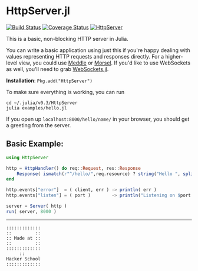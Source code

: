 # HttpServer.jl

[![Build Status](https://travis-ci.org/JuliaWeb/HttpServer.jl.svg?branch=master)](https://travis-ci.org/JuliaWeb/HttpServer.jl)
[![Coverage Status](https://img.shields.io/coveralls/JuliaWeb/HttpServer.jl.svg)](https://coveralls.io/r/JuliaWeb/HttpServer.jl)
[![HttpServer](http://pkg.julialang.org/badges/HttpServer_release.svg)](http://pkg.julialang.org/?pkg=HttpServer&ver=release)

This is a basic, non-blocking HTTP server in Julia.

You can write a basic application using just this
if you're happy dealing with values representing HTTP requests and responses directly.
For a higher-level view, you could use [Meddle](https://github.com/JuliaWeb/Meddle.jl) or [Morsel](https://github.com/JuliaWeb/Morsel.jl).
If you'd like to use WebSockets as well, you'll need to grab [WebSockets.jl](https://github.com/JuliaWeb/WebSockets.jl).

**Installation**: `Pkg.add("HttpServer")`

To make sure everything is working, you can run 
```
cd ~/.julia/v0.3/HttpServer
julia examples/hello.jl
```
If you open up `localhost:8000/hello/name/` in your browser, you should get a greeting from the server.


## Basic Example:

```julia
using HttpServer

http = HttpHandler() do req::Request, res::Response
    Response( ismatch(r"^/hello/",req.resource) ? string("Hello ", split(req.resource,'/')[3], "!") : 404 )
end

http.events["error"]  = ( client, err ) -> println( err )
http.events["listen"] = ( port )        -> println("Listening on $port...")

server = Server( http )
run( server, 8000 )
```

---

```
:::::::::::::
::         ::
:: Made at ::
::         ::
:::::::::::::
     ::
Hacker School
:::::::::::::
```
